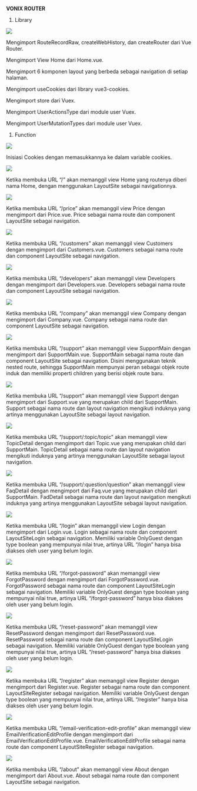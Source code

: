 ﻿**VONIX ROUTER**

1. Library

![](Aspose.Words.5108ed2b-2aa7-49a0-bd1a-0a3e6b072ee1.001.png)

Mengimport RouteRecordRaw, createWebHistory, dan createRouter dari Vue Router.

Mengimport View Home dari Home.vue.

Mengimport 6 komponen layout yang berbeda sebagai navigation di setiap halaman.

Mengimport useCookies dari library vue3-cookies.

Mengimport store dari Vuex.

Mengimport UserActionsType dari module user Vuex.

Mengimport UserMutationTypes dari module user Vuex.

1. Function

![](Aspose.Words.5108ed2b-2aa7-49a0-bd1a-0a3e6b072ee1.002.png)

Inisiasi Cookies dengan memasukkannya ke dalam variable cookies.

![](Aspose.Words.5108ed2b-2aa7-49a0-bd1a-0a3e6b072ee1.003.png)

Ketika membuka URL “/” akan memanggil view Home yang routenya diberi nama Home, dengan menggunakan LayoutSite sebagai navigationnya.

![](Aspose.Words.5108ed2b-2aa7-49a0-bd1a-0a3e6b072ee1.004.png)

Ketika membuka URL “/price” akan memanggil view Price dengan mengimport dari Price.vue. Price sebagai nama route dan component LayoutSite sebagai navigation.

![](Aspose.Words.5108ed2b-2aa7-49a0-bd1a-0a3e6b072ee1.005.png)

Ketika membuka URL “/customers” akan memanggil view Customers dengan mengimport dari Customers.vue. Customers sebagai nama route dan component LayoutSite sebagai navigation.

![](Aspose.Words.5108ed2b-2aa7-49a0-bd1a-0a3e6b072ee1.006.png)

Ketika membuka URL “/developers” akan memanggil view Developers dengan mengimport dari Developers.vue. Developers sebagai nama route dan component LayoutSite sebagai navigation.

![](Aspose.Words.5108ed2b-2aa7-49a0-bd1a-0a3e6b072ee1.007.png)

Ketika membuka URL “/company” akan memanggil view Company dengan mengimport dari Company.vue. Company sebagai nama route dan component LayoutSite sebagai navigation.

![](Aspose.Words.5108ed2b-2aa7-49a0-bd1a-0a3e6b072ee1.004.png)

Ketika membuka URL “/support” akan memanggil view SupportMain dengan mengimport dari SupportMain.vue. SupportMain sebagai nama route dan component LayoutSite sebagai navigation. Disini menggunakan teknik nested route, sehingga SupportMain mempunyai peran sebagai objek route induk dan memiliki properti children yang berisi objek route baru.

![](Aspose.Words.5108ed2b-2aa7-49a0-bd1a-0a3e6b072ee1.008.png)

Ketika membuka URL “/support” akan memanggil view Support dengan mengimport dari Support.vue yang merupakan child dari SupportMain. Support sebagai nama route dan layout navigation mengikuti induknya yang artinya menggunakan LayoutSite sebagai layout navigation.

![](Aspose.Words.5108ed2b-2aa7-49a0-bd1a-0a3e6b072ee1.007.png)

Ketika membuka URL “/support/:topic/topic” akan memanggil view TopicDetail dengan mengimport dari Topic.vue yang merupakan child dari SupportMain. TopicDetail sebagai nama route dan layout navigation mengikuti induknya yang artinya menggunakan LayoutSite sebagai layout navigation.

![](Aspose.Words.5108ed2b-2aa7-49a0-bd1a-0a3e6b072ee1.006.png)

Ketika membuka URL “/support/:question/question” akan memanggil view FaqDetail dengan mengimport dari Faq.vue yang merupakan child dari SupportMain. FadDetail sebagai nama route dan layout navigation mengikuti induknya yang artinya menggunakan LayoutSite sebagai layout navigation.

![](Aspose.Words.5108ed2b-2aa7-49a0-bd1a-0a3e6b072ee1.009.png)

Ketika membuka URL “/login” akan memanggil view Login dengan mengimport dari Login.vue. Login sebagai nama route dan component LayoutSiteLogin sebagai navigation. Memiliki variable OnlyGuest dengan type boolean yang mempunyai nilai true, artinya URL “/login” hanya bisa diakses oleh user yang belum login.

![](Aspose.Words.5108ed2b-2aa7-49a0-bd1a-0a3e6b072ee1.010.png)

Ketika membuka URL “/forgot-password” akan memanggil view ForgotPassword dengan mengimport dari ForgotPassword.vue. ForgotPassword sebagai nama route dan component LayoutSiteLogin sebagai navigation. Memiliki variable OnlyGuest dengan type boolean yang mempunyai nilai true, artinya URL “/forgot-password” hanya bisa diakses oleh user yang belum login.

![](Aspose.Words.5108ed2b-2aa7-49a0-bd1a-0a3e6b072ee1.011.png)

Ketika membuka URL “/reset-password” akan memanggil view ResetPassword dengan mengimport dari ResetPassword.vue. ResetPassword sebagai nama route dan component LayoutSiteLogin sebagai navigation. Memiliki variable OnlyGuest dengan type boolean yang mempunyai nilai true, artinya URL “/reset-password” hanya bisa diakses oleh user yang belum login.

![](Aspose.Words.5108ed2b-2aa7-49a0-bd1a-0a3e6b072ee1.006.png)

Ketika membuka URL “/register” akan memanggil view Register dengan mengimport dari Register.vue. Register sebagai nama route dan component LayoutSiteRegister sebagai navigation. Memiliki variable OnlyGuest dengan type boolean yang mempunyai nilai true, artinya URL “/register” hanya bisa diakses oleh user yang belum login.

![](Aspose.Words.5108ed2b-2aa7-49a0-bd1a-0a3e6b072ee1.012.png)

Ketika membuka URL “/email-verification-edit-profile” akan memanggil view EmailVerificationEditProfile dengan mengimport dari EmailVerificationEditProfile.vue. EmailVerificationEditProfile sebagai nama route dan component LayoutSiteRegister sebagai navigation.

![](Aspose.Words.5108ed2b-2aa7-49a0-bd1a-0a3e6b072ee1.009.png)

Ketika membuka URL “/about” akan memanggil view About dengan mengimport dari About.vue. About sebagai nama route dan component LayoutSite sebagai navigation.

